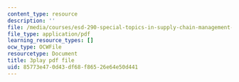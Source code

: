 ```yaml
---
content_type: resource
description: ''
file: /media/courses/esd-290-special-topics-in-supply-chain-management-spring-2005/85773e470d43df68f86526e64e50d441_YS-o3X0tazU.pdf
file_type: application/pdf
learning_resource_types: []
ocw_type: OCWFile
resourcetype: Document
title: 3play pdf file
uid: 85773e47-0d43-df68-f865-26e64e50d441
---
```


